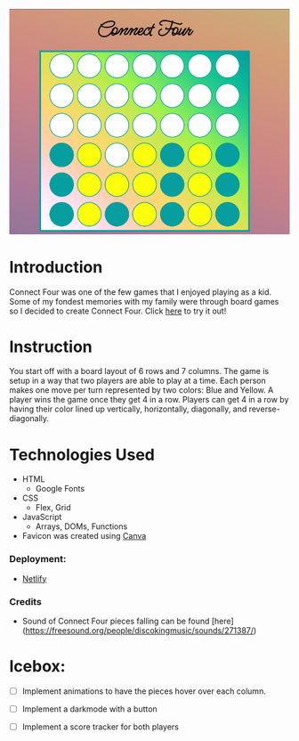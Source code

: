 
![screenshot](/assets/readmeScreenshot.png)
# Introduction

Connect Four was one of the few games that I enjoyed playing as a kid. Some of my fondest memories with my family were through board games so I decided to create Connect Four. Click [here](https://mike-trinh-connect-four.netlify.app) to try it out!


# Instruction

You start off with a board layout of 6 rows and 7 columns. The game is setup in a way that two players are able to play at a time. Each person makes one move per turn represented by two colors: Blue and Yellow. A player wins the game once they get 4 in a row. Players can get 4 in a row by having their color lined up vertically, horizontally, diagonally, and reverse-diagonally.

# Technologies Used

  - HTML
    - Google Fonts
  - CSS
    - Flex, Grid
  - JavaScript
    - Arrays, DOMs, Functions
  - Favicon was created using [Canva](https://www.canva.com/)

### Deployment:
- [Netlify](https://app.netlify.com)
  
### Credits
- Sound of Connect Four pieces falling can be found [here] (https://freesound.org/people/discokingmusic/sounds/271387/)

# Icebox:
 - [ ] Implement animations to have the pieces hover over each column.
 - [ ] Implement a darkmode with a button 
 - [ ] Implement a score tracker for both players
 